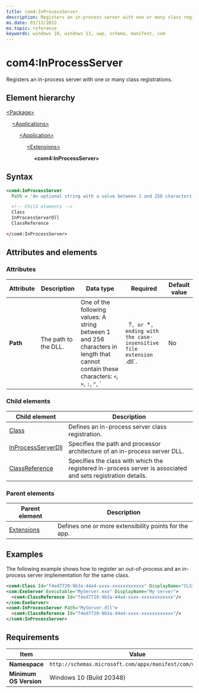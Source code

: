 ```yaml
---
title: com4:InProcessServer
description: Registers an in-process server with one or many class registrations. (com4:InProcessServer).
ms.date: 03/13/2022
ms.topic: reference
keywords: windows 10, windows 11, uwp, schema, manifest, com
---
```


# com4:InProcessServer

Registers an in-process server with one or many class registrations.

## Element hierarchy

[\<Package\>](element-package.md)

&nbsp;&nbsp;&nbsp;&nbsp;[\<Applications\>](element-applications.md)

&nbsp;&nbsp;&nbsp;&nbsp; &nbsp;&nbsp;&nbsp;&nbsp;[\<Application\>](element-application.md)

&nbsp;&nbsp;&nbsp;&nbsp; &nbsp;&nbsp;&nbsp;&nbsp; &nbsp;&nbsp;&nbsp;&nbsp;[\<Extensions\>](element-1-extensions.md)

&nbsp;&nbsp;&nbsp;&nbsp; &nbsp;&nbsp;&nbsp;&nbsp; &nbsp;&nbsp;&nbsp;&nbsp; &nbsp;&nbsp;&nbsp;&nbsp;**\<com4:InProcessServer\>**

## Syntax

```xml
<com4:InProcessServer
  Path = 'An optional string with a value between 1 and 256 characters in length that cannot contain these characters: <, >, :, ", |, ?, or *, ending with the case-insensitive file extension ".dll".' />

  <!-- Child elements -->
  Class
  InProcessServerDll
  ClassReference

</com4:InProcessServer>
```

## Attributes and elements

### Attributes

| Attribute | Description | Data type | Required | Default value |
|-|-|-|-|-|
| **Path** | The path to the DLL. | One of the following values: A string between 1 and 256 characters in length that cannot contain these characters: `<`, `>`, `:`, `"`, `|` `?`, or `*`, ending with the case-insensitive file extension `.dll`. | No |  |

### Child elements

| Child element | Description |
|-|-|
| [Class](element-com4-inprocessserver-class.md) | Defines an in-process server class registration. |
| [InProcessServerDll](element-com4-inprocessserverdll.md) | Specifies the path and processor architecture of an in-process server DLL. |
| [ClassReference](element-com4-inprocessserver-classreference.md) | Specifies the class with which the registered in-process server is associated and sets registration details. |

### Parent elements

| Parent element | Description |
|-|-|
| [Extensions](element-1-extensions.md) | Defines one or more extensibility points for the app. |

## Examples

The following example shows how to register an out-of-process and an in-process server implementation for the same class.

```xml
<com4:Class Id="f4ed7720-9b3a-44a4-xxxx-xxxxxxxxxxxx" DisplayName="CLSID_Foo"/> 
<com:ExeServer Executable="MyServer.exe" DisplayName="My server">  
  <com4:ClassReference Id="f4ed7720-9b3a-44a4-xxxx-xxxxxxxxxxxx"/>  
</com:ExeServer> 
<com4:InProcessServer Path="MyServer.dll">  
  <com4:ClassReference Id="f4ed7720-9b3a-44a4-xxxx-xxxxxxxxxxxx"/>  
</com4:InProcessServer> 
```

## Requirements

| Item | Value |
|--|--|
| **Namespace** | `http://schemas.microsoft.com/appx/manifest/com/windows10/4` |
| **Minimum OS Version** | Windows 10 (Build 20348) |

